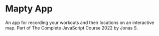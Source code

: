 # Mapty App
An app for recording your workouts and their locations on an interactive map.
Part of The Complete JavaScript Course 2022 by Jonas S.
